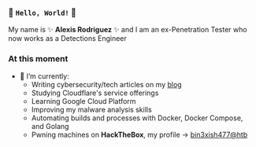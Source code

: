 ### 👋 `Hello, World!` 👋

My name is ✨ **Alexis Rodriguez** ✨ and I am an ex-Penetration Tester who now works as a Detections Engineer

### At this moment
- 🌱 I’m currently:
  - Writing cybersecurity/tech articles on my [blog](https://blog.bin3xish477.com)
  - Studying Cloudflare's service offerings
  - Learning Google Cloud Platform
  - Improving my malware analysis skills
  - Automating builds and processes with Docker, Docker Compose, and Golang
  - Pwning machines on **HackTheBox**, my profile -> [bin3xish477@htb](https://app.hackthebox.com/profile/264210)
